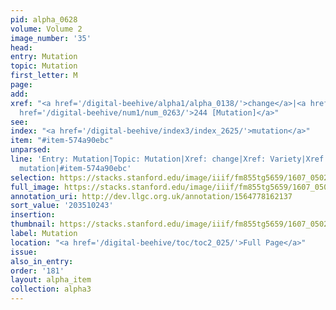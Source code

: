 ```yaml
---
pid: alpha_0628
volume: Volume 2
image_number: '35'
head:
entry: Mutation
topic: Mutation
first_letter: M
page:
add:
xref: "<a href='/digital-beehive/alpha1/alpha_0138/'>change</a>|<a href='/digital-beehive/alpha5/alpha_0993/'>Variety</a>|<a
  href='/digital-beehive/num1/num_0263/'>244 [Mutation]</a>"
see:
index: "<a href='/digital-beehive/index3/index_2625/'>mutation</a>"
item: "#item-574a90ebc"
unparsed:
line: 'Entry: Mutation|Topic: Mutation|Xref: change|Xref: Variety|Xref: 244 [Mutation]|Index:
  mutation|#item-574a90ebc'
selection: https://stacks.stanford.edu/image/iiif/fm855tg5659/1607_0502/284,243,3090,360/full/0/default.jpg
full_image: https://stacks.stanford.edu/image/iiif/fm855tg5659/1607_0502/full/full/0/default.jpg
annotation_uri: http://dev.llgc.org.uk/annotation/1564778162137
sort_value: '203510243'
insertion:
thumbnail: https://stacks.stanford.edu/image/iiif/fm855tg5659/1607_0502/284,243,600,180/250,/0/default.jpg
label: Mutation
location: "<a href='/digital-beehive/toc/toc2_025/'>Full Page</a>"
issue:
also_in_entry:
order: '181'
layout: alpha_item
collection: alpha3
---
```

